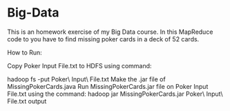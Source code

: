 # Big-Data


This is an homework exercise of my Big Data course. In this MapReduce code to you have to find missing poker cards in a deck of 52 cards.

How to Run:



Copy Poker Input File.txt to HDFS using command:

hadoop fs -put Poker\ Input\ File.txt
Make the .jar file of MissingPokerCards.java
Run MissingPokerCards.jar file on Poker Input File.txt using the command:
hadoop jar MissingPokerCards.jar Poker\ Input\ File.txt output
